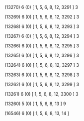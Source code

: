 (13270) 6 (0) [ 1, 5, 6, 8, 12, 3291 ] 3 


(13269) 6 (0) [ 1, 5, 6, 8, 12, 3292 ] 3 


(13268) 6 (0) [ 1, 5, 6, 8, 12, 3293 ] 3 


(13267) 6 (0) [ 1, 5, 6, 8, 12, 3294 ] 3 


(13266) 6 (0) [ 1, 5, 6, 8, 12, 3295 ] 3 


(13265) 6 (0) [ 1, 5, 6, 8, 12, 3296 ] 3 


(13264) 6 (0) [ 1, 5, 6, 8, 12, 3297 ] 3 


(13263) 6 (0) [ 1, 5, 6, 8, 12, 3298 ] 3 


(13262) 6 (0) [ 1, 5, 6, 8, 12, 3299 ] 3 


(13261) 6 (0) [ 1, 5, 6, 8, 12, 3300 ] 3 


(13260) 5 (0) [ 1, 5, 6, 8, 13 ] 9 


(16546) 6 (0) [ 1, 5, 6, 8, 13, 14 ]  

